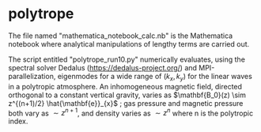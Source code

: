 # polytrope

The file named "mathematica_notebook_calc.nb" is the Mathematica notebook where analytical manipulations of lengthy terms are carried out.

The script entitled "polytrope_run10.py" numerically evaluates, using the spectral solver Dedalus (https://dedalus-project.org/) and MPI-parallelization, eigenmodes for a wide range of $(k_x, k_y)$ for the linear waves in a polytropic atmosphere. An inhomogeneous magnetic field, directed orthogonal to a constant vertical gravity, varies as $\mathbf{B_0}(z) \sim z^{(n+1)/2} \hat{\mathbf{e}}_{x}$ ; gas pressure and magnetic pressure both vary as $\sim z^{n+1}$, and density varies as $\sim z^n$ where n is the polytropic index.

